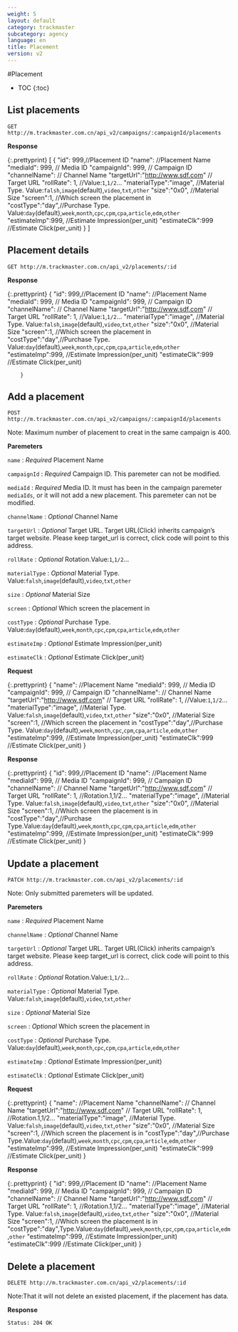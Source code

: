```yaml
---
weight: 5
layout: default
category: trackmaster
subcategory: agency
language: en
title: Placement
version: v2
---
```


#Placement

* TOC
{:toc}

## List placements

    GET http://m.trackmaster.com.cn/api_v2/campaigns/:campaignId/placements

**Response**

{:.prettyprint}
    [
        {
        "id": 999,//Placement ID
        "name": //Placement Name
        "mediaId": 999, // Media ID
        "campaignId": 999, // Campaign ID
        "channelName": // Channel Name
        "targetUrl":"http://www.sdf.com" // Target URL
        "rollRate": 1, //Value:`1`,`1/2`…
        "materialType":"image", //Material Type. Value:`falsh`,`image`(default),`video`,`txt`,`other`
        "size":"0x0", //Material Size
        "screen":1, //Which screen the placement in   		"costType":"day",//Purchase Type. Value:`day`(default),`week`,`month`,`cpc`,`cpm`,`cpa`,`article`,`edm`,`other`
        "estimateImp":999, //Estimate Impression(per_unit)
        "estimateClk":999 //Estimate Click(per_unit)
        }
    ]


## Placement details

    GET http://m.trackmaster.com.cn/api_v2/placements/:id

**Response**

{:.prettyprint}
        {
        "id": 999,//Placement ID
        "name": //Placement Name
        "mediaId": 999, // Media ID
        "campaignId": 999, // Campaign ID
        "channelName": // Channel Name
        "targetUrl":"http://www.sdf.com" // Target URL
        "rollRate": 1, //Value:`1`,`1/2`…
        "materialType":"image", //Material Type. Value:`falsh`,`image`(default),`video`,`txt`,`other`
        "size":"0x0", //Material Size
        "screen":1, //Which screen the placement in   		"costType":"day",//Purchase Type. Value:`day`(default),`week`,`month`,`cpc`,`cpm`,`cpa`,`article`,`edm`,`other`
        "estimateImp":999, //Estimate Impression(per_unit)
        "estimateClk":999 //Estimate Click(per_unit)

        }

## Add a placement

    POST http://m.trackmaster.com.cn/api_v2/campaigns/:campaignId/placements

Note: Maximum number of placement to creat in the same campaign is 400.

**Paremeters**

`name`
: _Required_  Placement Name

`campaignId`
: _Required_  Campaign ID. This paremeter can not be modified.

`mediaId`
: _Required_  Media ID. It must has been in the campaign paremeter `mediaIds`, or it will not add a new placement. This paremeter can not be modified.

`channelName`
: _Optional_  Channel Name

`targetUrl`
: _Optional_  Target URL. Target URL(Click) inherits campaign’s target website. Please keep target_url is correct, click code will point to this address.

`rollRate`
: _Optional_  Rotation.Value:`1`,`1/2`…

`materialType`
: _Optional_  Material Type. Value:`falsh`,`image`(default),`video`,`txt`,`other`

`size`
: _Optional_  Material Size

`screen`
: _Optional_  Which screen the placement in

`costType`
: _Optional_  Purchase Type. Value:`day`(default),`week`,`month`,`cpc`,`cpm`,`cpa`,`article`,`edm`,`other`

`estimateImp`
: _Optional_  Estimate Impression(per_unit)

`estimateClk`
: _Optional_  Estimate Click(per_unit)


**Request**


{:.prettyprint} 
    {
        "name": //Placement Name
        "mediaId": 999, // Media ID
        "campaignId": 999, // Campaign ID
        "channelName": // Channel Name
        "targetUrl":"http://www.sdf.com" // Target URL
        "rollRate": 1, //Value:`1`,`1/2`…
        "materialType":"image", //Material Type. Value:`falsh`,`image`(default),`video`,`txt`,`other`
        "size":"0x0", //Material Size
        "screen":1, //Which screen the placement in   		"costType":"day",//Purchase Type. Value:`day`(default),`week`,`month`,`cpc`,`cpm`,`cpa`,`article`,`edm`,`other`
        "estimateImp":999, //Estimate Impression(per_unit)
        "estimateClk":999 //Estimate Click(per_unit)
    }
    
**Response**

{:.prettyprint}
    {
        "id": 999,//Placement ID
        "name": //Placement Name
        "mediaId": 999, // Media ID
        "campaignId": 999, // Campaign ID
        "channelName": // Channel Name
        "targetUrl":"http://www.sdf.com" // Target URL
        "rollRate": 1, //Rotation.1,1/2…
        "materialType":"image", //Material Type. Value:`falsh`,`image`(default),`video`,`txt`,`other`
        "size":"0x0", //Material Size
        "screen":1, //Which screen the placement is in   		"costType":"day",//Purchase Type.Value:`day`(default),`week`,`month`,`cpc`,`cpm`,`cpa`,`article`,`edm`,`other`
        "estimateImp":999, //Estimate Impression(per_unit)
        "estimateClk":999 //Estimate Click(per_unit)
    }

## Update a placement

    PATCH http://m.trackmaster.com.cn/api_v2/placements/:id

Note: Only submitted paremeters will be updated.

**Paremeters**

`name`
: _Required_  Placement Name


`channelName`
: _Optional_  Channel Name

`targetUrl`
: _Optional_  Target URL. Target URL(Click) inherits campaign’s target website. Please keep target_url is correct, click code will point to this address.

`rollRate`
: _Optional_  Rotation.Value:`1`,`1/2`…

`materialType`
: _Optional_  Material Type. Value:`falsh`,`image`(default),`video`,`txt`,`other`

`size`
: _Optional_  Material Size

`screen`
: _Optional_  Which screen the placement in

`costType`
: _Optional_  Purchase Type. Value:`day`(default),`week`,`month`,`cpc`,`cpm`,`cpa`,`article`,`edm`,`other`

`estimateImp`
: _Optional_  Estimate Impression(per_unit)

`estimateClk`
: _Optional_  Estimate Click(per_unit)


**Request**

{:.prettyprint}
    {
        "name": //Placement Name
        "channelName": // Channel Name
        "targetUrl":"http://www.sdf.com" // Target URL
        "rollRate": 1, //Rotation.1,1/2…
        "materialType":"image", //Material Type. Value:`falsh`,`image`(default),`video`,`txt`,`other`
        "size":"0x0", //Material Size
        "screen":1, //Which screen the placement is in   		"costType":"day",//Purchase Type.Value:`day`(default),`week`,`month`,`cpc`,`cpm`,`cpa`,`article`,`edm`,`other`
        "estimateImp":999, //Estimate Impression(per_unit)
        "estimateClk":999 //Estimate Click(per_unit)
    }

**Response**

{:.prettyprint}
    {
        "id": 999,//Placement ID
        "name": //Placement Name
        "mediaId": 999, // Media ID
        "campaignId": 999, // Campaign ID
        "channelName": // Channel Name
        "targetUrl":"http://www.sdf.com" // Target URL
        "rollRate": 1, //Rotation.1,1/2…
        "materialType":"image", //Material Type. Value:`falsh`,`image`(default),`video`,`txt`,`other`
        "size":"0x0", //Material Size
        "screen":1, //Which screen the placement is in   		"costType":"day",Type.Value:`day`(default),`week`,`month`,`cpc`,`cpm`,`cpa`,`article`,`edm`,`other`
        "estimateImp":999, //Estimate Impression(per_unit)
        "estimateClk":999 //Estimate Click(per_unit)
    }
    
## Delete a placement

    DELETE http://m.trackmaster.com.cn/api_v2/placements/:id

Note:That it will not delete an existed placement, if the placement has data.


**Response**

    Status: 204 OK

